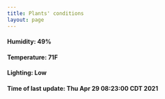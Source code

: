 ```yaml
---
title: Plants' conditions
layout: page
---
```



#### Humidity: 49%
#### Temperature: 71F
#### Lighting: Low
#### Time of last update: Thu Apr 29 08:23:00 CDT 2021
